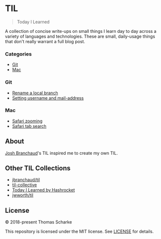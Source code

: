 # TIL

> Today I Learned

A collection of concise write-ups on small things I learn day to day across a variety of languages and technologies.
These are small, daily-usage things that don't really warrant a full blog post. 

### Categories

* [Git](#git)
* [Mac](#mac)

### Git

- [Rename a local branch](git/rename_local_branch.md)
- [Setting username and mail-address](git/setting_username_and_mail_address.md)

### Mac

- [Safari zooming](mac/safari_zoom.md)
- [Safari tab search](mac/safari_tab_search.md)

## About

[Josh Branchaud](https://github.com/jbranchaud)'s TIL inspired me to create my own TIL.

## Other TIL Collections

* [jbranchaud/til](https://github.com/jbranchaud/til)
* [til-collective](https://github.com/til-collective/til-collective)
* [Today I Learned by Hashrocket](https://til.hashrocket.com)
* [jwworth/til](https://github.com/jwworth/til)

## License

&copy; 2018-present Thomas Scharke

This repository is licensed under the MIT license. See [LICENSE](LICENSE) for details.
